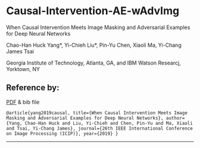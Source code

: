 # Causal-Intervention-AE-wAdvImg

When Causal Intervention Meets Image Masking and Adversarial Examples for Deep Neural Networks

Chao-Han Huck Yang*, Yi-Chieh Liu*, Pin-Yu Chen, Xiaoli Ma, Yi-Chang James Tsai

Georgia Institute of Technology, Atlanta, GA, and IBM Watson Researcj, Yorktown, NY

## Reference by: 
[PDF](https://arxiv.org/abs/1902.03380) & bib file

``@article{yang2019causal,
  title={When Causal Intervention Meets Image Masking and Adversarial Examples for Deep Neural Networks},
  author={Yang, Chao-Han Huck and Liu, Yi-Chieh and Chen, Pin-Yu and Ma, Xiaoli and Tsai, Yi-Chang James},
  journal={26th IEEE International Conference on Image Processing (ICIP)},
  year={2019}
}``
***

